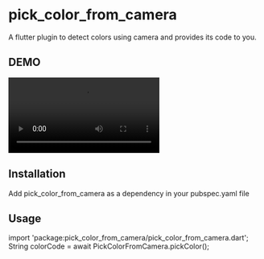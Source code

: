 # pick_color_from_camera

A flutter plugin to detect colors using camera and provides its code to you.

## DEMO

![](https://github.com/sabirbugti9/pick_color_from_camera/blob/main/screenshots/demo.mp4)


## Installation

Add pick_color_from_camera as a dependency in your pubspec.yaml file

## Usage

import 'package:pick_color_from_camera/pick_color_from_camera.dart';
String colorCode = await PickColorFromCamera.pickColor();
